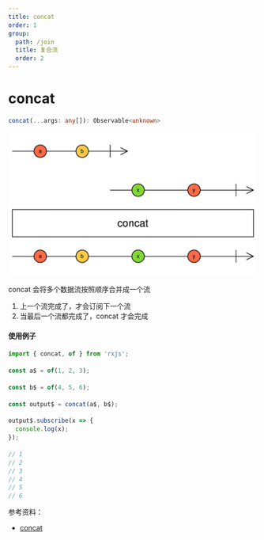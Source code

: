 ```yaml
---
title: concat
order: 1
group:
  path: /join
  title: 复合流
  order: 2
---
```


# concat

```typescript
concat(...args: any[]): Observable<unknown>
```

<img src="./images/concat.png" alt="concat" style="zoom:50%;" />

concat 会将多个数据流按照顺序合并成一个流

1. 上一个流完成了，才会订阅下一个流
2. 当最后一个流都完成了，concat 才会完成

#### 使用例子

```typescript
import { concat, of } from 'rxjs';

const a$ = of(1, 2, 3);

const b$ = of(4, 5, 6);

const output$ = concat(a$, b$);

output$.subscribe(x => {
  console.log(x);
});

// 1
// 2
// 3
// 4
// 5
// 6
```

参考资料：

- [concat](https://rxjs.dev/api/index/function/concat)
